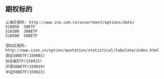 ## 期权标的

    上海交易所: http://www.sse.com.cn/assortment/options/date/
    510050	50ETF
    510300	300ETF
    510500  500ETF

    深圳交易所: http://www.szse.cn/option/quotation/statistical/tabulate/index.html
    深证100ETF(159901)
    创业板ETF(159915)
    沪深300ETF(159919)
    中证500ETF(159922)
